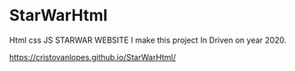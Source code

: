 # StarWarHtml
Html css JS STARWAR WEBSITE
I make this project In Driven on year 2020.

https://cristovanlopes.github.io/StarWarHtml/
